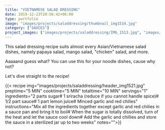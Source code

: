 ```yaml
---
title: "VIETNAMESE SALAD DRESSING"
date: 2019-12-23T20:56:42+06:00
type: portfolio
image: "images/projects/saladdressing/thumbnail_img1514.jpg"
category: ["SAUCES"]
project_images: ["images/projects/saladdressing/IMG_1513.jpg", "images/projects/saladdressing/IMG_1521.jpg"]
---
```

This salad dressing recipe suits almost every Asian/Vietnamese salad dishes, namely papaya salad, mango salad, "chicken" salad, and more.

Aaaaand guess what? You can use this for your noodle dishes, cause why not?

Let's dive straight to the recipe!

{{< recipe 
img="images/projects/saladdressing/header_img1521.jpg"
preptime="5 MIN" 
cooktime="5 MIN" 
totaltime="10 MIN" 
servings="1" 
ingredients="2 parts sugar# 1  sriracha (reduce if you cannot handle spice)# 1/2 part  sauce# 1 part lemon juice# Minced garlic and red chilies" 
instructions="Mix all the ingredients together except garlic and red chilies in a sauce pan and bring it to boil# When the sugar is totally dissolved, turn of the heat and let the sauce cool down# Add the garlic and chillies and store the sauce in a sterilized jar up to two weeks"
notes="">}}




